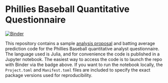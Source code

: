 # Phillies Baseball Quantitative Questionnaire

[![Binder](https://mybinder.org/badge_logo.svg)](https://mybinder.org/v2/gh/lhnguyen-vn/phillies-quantitative/main)

This repository contains a sample [analysis proposal](https://github.com/lhnguyen-vn/phillies-quantitative/main/proposal.pdf) and batting average prediction code for the Phillies Baseball quantitative analyst questionnaire. The language used is Julia, and for convenience the code is published in a Jupyter notebook. The easiest way to access the code is to launch the repo with Binder via the badge above. If you want to run the notebook locally, the `Project.toml` and `Manifest.toml` files are included to specify the exact package versions used for reproducibility.
